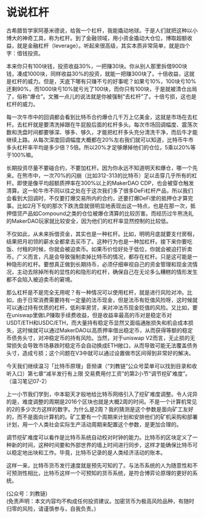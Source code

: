 # 说说杠杆

古希腊哲学家阿基米德说，给我一个杠杆，我能撬动地球。于是人们就把这种以小博大的神奇工具，称为杠杆。到了金融领域，用小资金撬动大仓位，博取超额收益，就是金融杠杆（leverage）。听起来很高级，其实本质非常简单，就是四个字：借钱投资。

本来你只有100块钱，投资收益30%，一把赚30块。你从别人那里拆借900块钱，凑成1000块，同样收益30%的投资，就能一把赚300块了。十倍收益，这就是杠杆的威力。但是，天底下哪有只赚不亏的好事呢？如果亏10%，100块亏10%还剩90%，而1000块亏10%就亏光了100块，而你只有100块，于是就被清仓出局了，俗称“爆仓”。文雅一点儿的说法就是你被强制“去杠杆”了。十倍亏损，这也是杠杆的威力。

每一次牛市中的回调都会看到比特币合约爆仓几千万上亿美金，这就是市场在去杠杆。去杠杆就是要清洗掉跟在牛屁股后面的杠杆多头。每次市场回调幅度、震荡次数和洗盘时间都要够深、够多、够久，才能把杠杆多头充分清洗干净，而后牛才能继续上路。从每次深度回调幅度大概都在20%左右我们就可以知道，比特币牛市多头杠杆率平均是多少倍？5倍。所以20%才足够爆掉他们的仓位，5乘以20%等于100%嘛。

长期投资尽量不要碰合约，不要加杠杆。因为你永远不知道明天和爆仓，哪一个先来。在熊市中，一次70%的闪崩（比如312-313的比特币）足以击穿几乎所有的杠杆。即使是像平均超额质押率在300%以上的MakerDAO CDP，也会被穿仓触发清算。这一轮牛市不同以往之处在于这次我们多了很多DeFi杠杆产品，所以我们会看到大回调时，不仅要打爆交易所内的合约，还要打爆DeFi里的抵押仓才算完事。比如2月下旬的那次下跌洗盘就很明显地表现出这一特点，也是在那一次，抵押借贷产品如Compound之类的仓位被爆仓清算的比较厉害。而经历过牛熊洗礼的MakerDAO玩家就比较安全，因为他们的杠杆率显然控制的比较低。

不仅如此，从未来拆借资金，其实也是一种杠杆。比如，明明月底就要支付房租，结果把月初领的薪水全都拿去买币了。这种行为也是一种加杠杆。接下来你要吃饭、付租的时候，你就会被迫卖币。如果币价恰好处于低位，你就会被迫打折卖币。广义而言，凡是会导致强制卖掉比特币的情况，都存在杠杆。只是这可能是一种隐形的杠杆。要想真正做到长期持币，必须仔细审视自己的资金管理和现金流情况，主动去除掉所有的显性的和隐形的杠杆，确保自己在无论多么糟糕的情形发生都不会陷入被迫卖币的窘境。

那么杠杆是不是完全无用呢？有一种情况可以使用杠杆，就是进行风险对冲。比如，由于日常消费需要持有一定量的法币现金，但是法币有贬值风险呀，这时候就可以通过持有优质的杠杆，低利率房贷，来对冲法币现金贬值的风险。又比如，要在uniswap里做LP赚取手续费收益，但是收益率最高的币对是稳定币对USDT/ETH和USDC/ETH，而大量持有稳定币显然又面临通胀损失和机会成本损失，这时候就可以通过MakerDAO以高质押率借出稳定币，从而获得等额的稳定币债务头寸，对冲稳定币的持有风险。当然，对于uniswap V2而言，无止损的无常损失会导致市场暴跌时稳定币会自动换成ETH敞口，从而导致可能无法覆盖债务头寸，造成亏损；这个问题在V3中就可以通过设置做市区间得到非常好的解决。

今天我们继续温习「比特币原理」音频课（“刘教链”公众号菜单可以找到目录和收听入口）第七章“减半发行有上限 交易费用付工资”的第2小节“调节挖矿难度”。（温习笔记07-2）

上一小节我们学到，中本聪天才般地给比特币网络引入了挖矿难度调整。令人诧异的是，难度调整的周期是2016个区块也就是大概2周的时间。不是一个计算机常见的2的多少次方这样的数字。为什么是2周？我的猜测是这个参数是面向矿工友好的，而不是面向计算机的。矿工要有一个周期来计划和安排他们的矿机采购和部署计划，用一个人类社会实际生产活动周期来配置这个参数，是更加合理的。

调节挖矿难度可以看作是比特币系统自动校对时钟的能力。比特币的区块定义了一种新的时间，这种时间要和外部世界的墙上时间进行同步，这样才能确保比特币可以稳定地出块和工作。毕竟，比特币记录的是人类经济活动的账本。

这样一来，比特币货币发行速度就是预先可知的了。与法币系统的人为随意性和不可预测性相比，比特币这样一个可预知的货币系统，是符合博弈论原理的更好的系统。

(公众号：刘教链) \
(免责声明：本文内容均不构成任何投资建议。加密货币为极高风险品种，有随时归零的风险，请谨慎参与，自我负责。)
